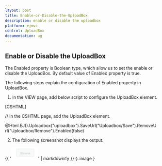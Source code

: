 ```yaml
---
layout: post
title: Enable-or-Disable-the-UploadBox
description: enable or disable the uploadbox 
platform: ejmvc
control: UploadBox
documentation: ug
---
```


## Enable or Disable the UploadBox 

The Enabled property is Boolean type, which allow us to set the enable or disable the UploadBox. By default value of Enabled property is true.

The following steps explain the configuration of Enabled property in UploadBox. 

1. In the VIEW page, add below script to configure the UploadBox element.





[CSHTML]

// In the CSHTML page, add the UploadBox element.



@Html.EJ().Uploadbox("uploadbox").SaveUrl("Uploadbox/Save").RemoveUrl("Uploadbox/Remove").Enabled(false)



2. The following screenshot displays the output. 



{{ '![](Enable-or-Disable-the-UploadBox_images/Enable-or-Disable-the-UploadBox_img1.png)' | markdownify }}
{:.image }




